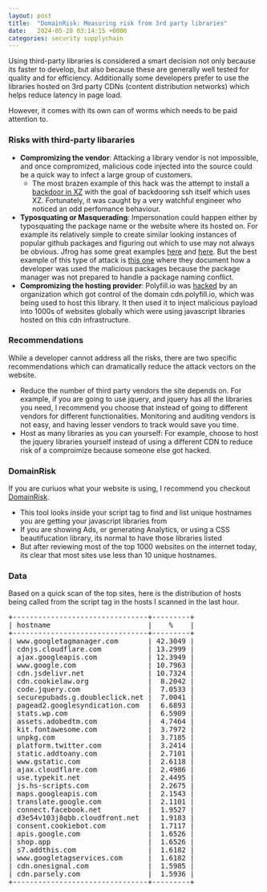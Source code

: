 ```yaml
---
layout: post
title:  "DomainRisk: Measuring risk from 3rd party libraries"
date:   2024-05-28 03:14:15 +0000
categories: security supplychain
---
```

Using third-party libraries is considered a smart decision not only because its faster to develop, but also because these are generally well tested for quality and for efficiency. Additionally some developers prefer to use the libraries hosted on 3rd party CDNs (content distribution networks) which helps reduce latency in page load. 

However, it comes with its own can of worms which needs to be paid attention to.

### Risks with third-party libararies
* **Compromizing the vendor**: Attacking a library vendor is not impossible, and once compromized, malicious code injected into the source could be a quick way to infect a large group of customers. 
    * The most brazen example of this hack was the attempt to install a [backdoor in XZ](https://techcommunity.microsoft.com/t5/microsoft-defender-vulnerability/microsoft-faq-and-guidance-for-xz-utils-backdoor/ba-p/4101961) with the goal of backdooring ssh itself which uses XZ. Fortunately, it was caught by a very watchful engineer who noticed an odd perfomance behaviour.
* **Typosquating or Masquerading**: Impersonation could happen either by typosquating the package name or the website where its hosted on. For example its relatively simple to create similar looking instances of popular github packages and figuring out which to use may not always be obvious. Jfrog has some great examples [here](https://jfrog.com/blog/developers-under-attack-leveraging-typosquatting-for-crypto-mining/) and [here](https://jfrog.com/blog/malware-civil-war-malicious-npm-packages-targeting-malware-authors/). But the best example of this type of attack is [this one](https://jfrog.com/blog/python-wheel-jacking-in-supply-chain-attacks/) where they document how a developer was used the malicious packages because the package manager was not prepared to handle a package naming conflict.
* **Compromizing the hosting provider**: Polyfill.io was [hacked](https://www.theregister.com/2024/06/25/polyfillio_china_crisis/) by an organization which got control of the domain cdn.polyfill.io, which was being used to host this library. It then used it to inject malicious payload into 1000s of websites globally which were using javascript libraries hosted on this cdn infrastructure.

### Recommendations
While a developer cannot address all the risks, there are two specific recommendations which can dramatically reduce the attack vectors on the website.
* Reduce the number of third party vendors the site depends on. For example, if you are going to use jquery, and jquery has all the libraries you need, I recommend you choose that instead of going to different vendors for different functionalities. Monitoring and auditing vendors is not easy, and having lesser vendors to track would save you time.
* Host as many libraries as you can yourself: For example, choose to host the jquery libraries yourself instead of using a different CDN to reduce risk of a comproimize because someone else got hacked.

### DomainRisk
If you are curiuos what your website is using, I recommend you checkout [DomainRisk](https://github.com/royans/domainrisk).
* This tool looks inside your script tag to find and list unique hostnames you are getting your javascript libraries from
* If you are showing Ads, or generating Analytics, or using a CSS beautifucation library, its normal to have those libraries listed
* But after reviewing most of the top 1000 websites on the internet today, its clear that most sites use less than 10 unique hostnames.

### Data
Based on a quick scan of the top sites, here is the distribution of hosts being called from the script tag in the hosts I scanned in the last hour.
<pre>
+--------------------------------+---------+
| hostname                       |    %    |
+--------------------------------+---------+
| www.googletagmanager.com       | 42.3049 |
| cdnjs.cloudflare.com           | 13.2999 |
| ajax.googleapis.com            | 12.3949 |
| www.google.com                 | 10.7963 |
| cdn.jsdelivr.net               | 10.7324 |
| cdn.cookielaw.org              |  8.2042 |
| code.jquery.com                |  7.0533 |
| securepubads.g.doubleclick.net |  7.0041 |
| pagead2.googlesyndication.com  |  6.6893 |
| stats.wp.com                   |  6.5909 |
| assets.adobedtm.com            |  4.7464 |
| kit.fontawesome.com            |  3.7972 |
| unpkg.com                      |  3.7185 |
| platform.twitter.com           |  3.2414 |
| static.addtoany.com            |  2.7101 |
| www.gstatic.com                |  2.6118 |
| ajax.cloudflare.com            |  2.4986 |
| use.typekit.net                |  2.4495 |
| js.hs-scripts.com              |  2.2675 |
| maps.googleapis.com            |  2.1543 |
| translate.google.com           |  2.1101 |
| connect.facebook.net           |  1.9527 |
| d3e54v103j8qbb.cloudfront.net  |  1.9183 |
| consent.cookiebot.com          |  1.7117 |
| apis.google.com                |  1.6526 |
| shop.app                       |  1.6526 |
| s7.addthis.com                 |  1.6182 |
| www.googletagservices.com      |  1.6182 |
| cdn.onesignal.com              |  1.5985 |
| cdn.parsely.com                |  1.5936 |
+--------------------------------+---------+
</pre>
